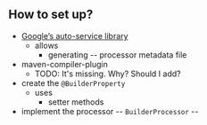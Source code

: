 ## How to set up?
* [Google’s auto-service library](https://github.com/google/auto/tree/master/service)
  * allows
    * generating -- processor metadata file
* maven-compiler-plugin
  * TODO: It's missing. Why? Should I add?
* create the `@BuilderProperty`
  * uses
    * setter methods
* implement the processor -- `BuilderProcessor` --
